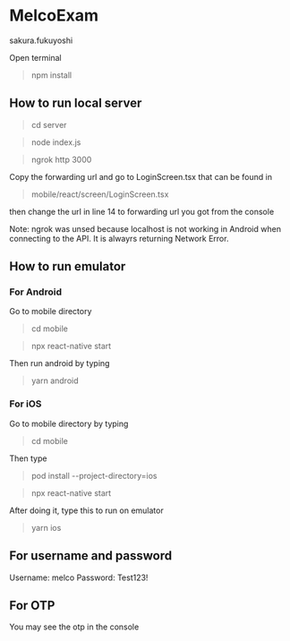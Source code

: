 # MelcoExam
sakura.fukuyoshi

Open terminal

> npm install


## How to run local server

> cd server

> node index.js

> ngrok http 3000

Copy the forwarding url and go to LoginScreen.tsx that can be found in

> mobile/react/screen/LoginScreen.tsx

then change the url in line 14 to forwarding url you got from the console

Note: ngrok was unsed because localhost is not working in Android when connecting to the API. It is alwayrs returning Network Error.


## How to run emulator

### For Android

Go to mobile directory

> cd mobile

> npx react-native start

Then run android by typing 

> yarn android


### For iOS

Go to mobile directory by typing

> cd mobile

Then type

> pod install --project-directory=ios

> npx react-native start

After doing it, type this to run on emulator

> yarn ios


##  For username and password

Username: melco
Password: Test123!

## For OTP

You may see the otp in the console